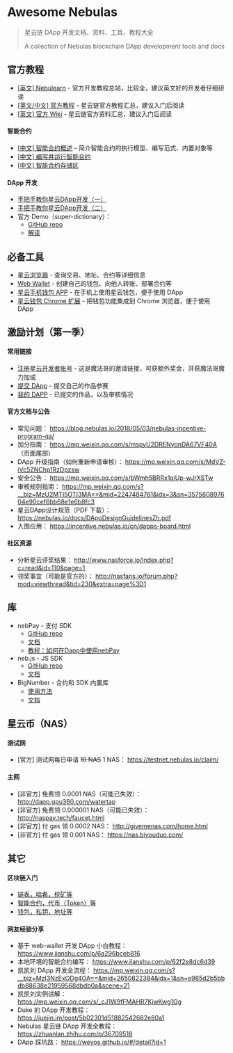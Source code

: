 # Awesome Nebulas

> 星云链 DApp 开发文档、资料、工具、教程大全
>
> A collection of Nebulas blockchain DApp development tools and docs


## 官方教程 <a name="official-tutorial">&nbsp;</a>

* [[英文] Nebulearn](http://nebulearn.com/) - 官方开发教程总站，比较全，建议英文好的开发者仔细研读
* [[英文/中文] 官方教程](https://github.com/nebulasio/wiki/blob/master/tutorials.md) - 星云链官方教程汇总，建议入门后阅读
* [[英文] 官方 Wiki](https://github.com/nebulasio/wiki/blob/master/tutorials.md) - 星云链官方资料汇总，建议入门后阅读

#### 智能合约 <a name="official-tutorial--smart-contract">&nbsp;</a>

* [[中文] 智能合约概述](https://github.com/nebulasio/wiki/blob/master/smart_contract_ch.md) - 简介智能合约的执行模型、编写范式、内置对象等
* [[中文] 编写并运行智能合约](https://github.com/nebulasio/wiki/blob/master/tutorials/%5B%E4%B8%AD%E6%96%87%5D%20Nebulas%20101%20-%2003%20%E7%BC%96%E5%86%99%E6%99%BA%E8%83%BD%E5%90%88%E7%BA%A6.md)
* [[中文] 智能合约存储区](https://github.com/nebulasio/wiki/blob/master/tutorials/%5B%E4%B8%AD%E6%96%87%5D%20Nebulas%20101%20-%2004%20%E6%99%BA%E8%83%BD%E5%90%88%E7%BA%A6%E5%AD%98%E5%82%A8%E5%8C%BA.md)

#### DApp 开发 <a name="official-tutorial--dapp-dev">&nbsp;</a>

* [手把手教你星云DApp开发（一）](https://blog.nebulas.io/2018/05/04/how-to-build-a-dapp-on-nebulas-part-1/)
* [手把手教你星云DApp开发（二）](https://blog.nebulas.io/2018/05/05/how-to-build-a-dapp-on-nebulas-part-2/)
* 官方 Demo（super-dictionary）：
 	* [GitHub repo](https://github.com/15010159959/super-dictionary)
	* [解读](https://blog.nebulas.io/2018/04/28/nebulas-incentive-program%e2%80%8a-%e2%80%8a-demo/)

## 必备工具 <a name="tool">&nbsp;</a>

* [星云浏览器](https://explorer.nebulas.io/) - 查询交易、地址、合约等详细信息
* [Web Wallet](https://github.com/nebulasio/web-wallet) - 创建自己的钱包、向他人转账、部署合约等
* [星云手机钱包 APP](https://nano.nebulas.io/) - 在手机上使用星云钱包，便于使用 DApp
* [星云钱包 Chrome 扩展](https://github.com/nebulasio/WebExtensionWallet) - 把钱包功能集成到 Chrome 浏览器，便于使用 DApp

## 激励计划（第一季） <a name="incentive">&nbsp;</a>

#### 常用链接 <a name="incentive--link">&nbsp;</a>

* [注册星云开发者账号](https://incentive.nebulas.io/cn/signup.html?invite=76rVp) - 这是魔法哥的邀请链接，可获额外奖金，并获魔法哥魔力加成
* [提交 DApp](https://incentive.nebulas.io/cn/submit-dapp.html) - 提交自己的作品参赛
* [我的 DAPP](https://incentive.nebulas.io/cn/mydapp.html) - 已提交的作品，以及审核情况

#### 官方文档与公告 <a name="incentive--official-doc">&nbsp;</a>

* 常见问题： https://blog.nebulas.io/2018/05/03/nebulas-incentive-program-qa/
* 加分指南： https://mp.weixin.qq.com/s/mspyU2DRENyonDA67VF40A （页面尾部）
* DApp 升级指南（如何重新申请审核）： https://mp.weixin.qq.com/s/MdVZ-iVc5ZNChp1RzDpzsw
* 安全公告： https://mp.weixin.qq.com/s/bWmh5BRRx1qjUp-wJrXSTw
* 审核规则指南： https://mp.weixin.qq.com/s?__biz=MzU2MTI5OTI3MA==&mid=2247484761&idx=3&sn=357580897604e90cef6bb68e1e6b8fc3
* 星云DApp设计规范（PDF 下载）： https://nebulas.io/docs/DAppDesignGuidelinesZh.pdf
* 入围应用： https://incentive.nebulas.io/cn/dapps-board.html

#### 社区资源 <a name="incentive--community">&nbsp;</a>

* 分析星云评奖结果： http://www.nasforce.io/index.php?c=read&id=110&page=1
* 领奖事宜（可能是官方的）： http://nasfans.io/forum.php?mod=viewthread&tid=230&extra=page%3D1

## 库 <a name="lib">&nbsp;</a>

* nebPay - 支付 SDK <a name="nebPay">&nbsp;</a>
    * [GitHub repo](https://github.com/nebulasio/nebPay)
    * [文档](https://github.com/nebulasio/nebPay/blob/master/doc/NebPay%E4%BB%8B%E7%BB%8D.md)
    * [教程：如何在Dapp中使用nebPay](https://blog.nebulas.io/2018/05/09/how-to-use-nebpay-in-your-dapp/)
* neb.js - JS SDK <a name="neb.js">&nbsp;</a>
	* [GitHub repo](https://github.com/nebulasio/neb.js)
	* [文档](https://nebulasio.github.io/neb.js/index.html)
* BigNumber - 合约和 SDK 内置库 <a name="BigNumber">&nbsp;</a>
	* [使用方法](https://github.com/MikeMcl/bignumber.js#use)
	* [文档](http://mikemcl.github.io/bignumber.js/)

## 星云币（NAS） <a name="nas">&nbsp;</a>

#### 测试网 <a name="nas--testnet">&nbsp;</a>

* [官方] 测试网每日申请 ~~10 NAS~~ 1 NAS： https://testnet.nebulas.io/claim/

#### 主网 <a name="nas--mainnet">&nbsp;</a>

* [非官方] 免费领 0.0001 NAS（可能已失效）： http://dapp.gpu360.com/watertap
* [非官方] 免费领 0.000001 NAS（可能已失效）： http://naspay.tech/faucet.html
* [非官方] 付 gas 领 0.0002 NAS： http://givemenas.com/home.html
* [非官方] 付 gas 领 0.001 NAS： https://nas.biyouduo.com/

## 其它 <a name="misc">&nbsp;</a>

#### 区块链入门 <a name="blockchain">&nbsp;</a>

* [链表，哈希，挖矿等](https://mp.weixin.qq.com/s/wOAqfUrevdlIkdl1qWLHOA)
* [智能合约，代币（Token）等](https://mp.weixin.qq.com/s/-QgTqexfw9KAjuNMiztJ9g)
* [钱包，私钥，地址等](https://mp.weixin.qq.com/s/jOQo7SDV5eBhaCpTW039TA)

#### 网友经验分享 <a name="community-tutorial">&nbsp;</a>

* 基于 web-wallet 开发 DApp 小白教程： https://www.jianshu.com/p/6a296bceb816
* 本地环境的智能合约编写： https://www.jianshu.com/p/62f2e8dc6d39
* 凯凯刘 DApp 开发全流程： https://mp.weixin.qq.com/s?__biz=MzI3NzExODg4OA==&mid=2650822384&idx=1&sn=e985d2b5bbdb88638e21959568dbdb0a&scene=21
* 凯凯刘实例讲解： https://mp.weixin.qq.com/s/_cJ1W9fFMAHR7KjwKwg1Gg
* Duke 的 DApp 开发教程： https://juejin.im/post/5b02301d51882542682e80a1
* Nebulas 星云链 DApp 开发全教程： https://zhuanlan.zhihu.com/p/36709518
* DApp 踩坑路： https://weyos.github.io/#/detail?id=1
